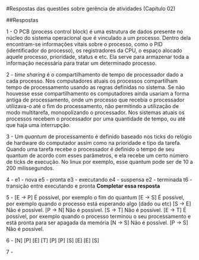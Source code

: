 #Respostas das questões sobre gerência de atividades (Capítulo 02)

##Respostas

1 - O PCB (process control block) é uma estrutura de dados presente no núcleo do sistema operacional que é vinculado a um processo.
Dentro dela encontram-se informações vitais sobre o processo, como o PID (identificador do processo), os registradores da CPU, o espaço
alocado aquele processo, prioridade, status e etc. Ela serve para armazenar toda a informação necessária
para tratar um determinado processo.

2 - *time sharing* é o compartilhamento de tempo de processador dado a cada processo. Nos computadores atuais
os processos compartilham tempo de processamento usando as regras definidas no sistema. Se não houvesse
esse compartilhamento os computadores ainda usariam a forma antiga de processamento, onde um processo
que recebia o processador utilizava-o até o fim do processamento, não permitindo a utilização de modo
multitarefa, monopolizando o processador. Nos sistemas atuais os processos recebem o processador por uma
quantidade de tempo, ou até que haja uma interrupção.

3 - Um *quantum* de processamento é definido baseado nos ticks do relógio de hardware do computador
    assim como na prioridade e tipo da tarefa. Quando uma tarefa recebe o processador é definido o tempo
    de seu quantum de acordo com esses parâmetros, e ela recebe um certo número de ticks de execução. 
    No linux por exemplo, esse quantum pode ser de 10 a 200 milissegundos.

4 - e1 - nova
    e5 - pronta
    e3 - executando
    e4 - suspensa
    e2 - terminada
    t6 - transição entre executando e pronta
    **Completar essa resposta**
    
5 - [E -> P] É possível, por exemplo o fim do quantum
    [E -> S] É possível, por exemplo quando o processo está esperando algo (dado ou etc)
    [S -> E] Não é possível.
    [P -> N] Não é possível.
    [S -> T] Não é possível.
    [E -> T] É possível, por exemplo quando o processo terminou o seu processamento e está pronta para ser apagada da memória
    [N -> S] Não é possível.
    [P -> S] Não é possível.
    
    
6 - [N]
    [P]
    [E]
    [T]
    [P]
    [P]
    [S]
    [E]
    [E]
    [S]
    
7 - 
    

